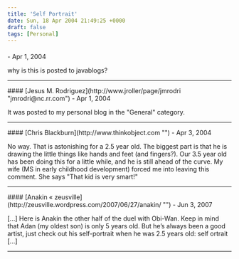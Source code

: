 ```yaml
---
title: 'Self Portrait'
date: Sun, 18 Apr 2004 21:49:25 +0000
draft: false
tags: [Personal]
---
```



#### 
[]( "") - <time datetime="2004-04-19 01:36:42">Apr 1, 2004</time>

why is this is posted to javablogs?
<hr />
#### 
[Jesus M. Rodriguez](http://www.jroller/page/jmrodri "jmrodri@nc.rr.com") - <time datetime="2004-04-19 21:32:54">Apr 1, 2004</time>

It was posted to my personal blog in the "General" category.
<hr />
#### 
[Chris Blackburn](http://www.thinkobject.com "") - <time datetime="2004-04-21 23:36:41">Apr 3, 2004</time>

No way. That is astonishing for a 2.5 year old. The biggest part is that he is drawing the little things like hands and feet (and fingers?). Our 3.5 year old has been doing this for a little while, and he is still ahead of the curve. My wife (MS in early childhood development) forced me into leaving this comment. She says "That kid is very smart!"
<hr />
#### 
[Anakin &laquo; zeusville](http://zeusville.wordpress.com/2007/06/27/anakin/ "") - <time datetime="2007-06-27 21:59:33">Jun 3, 2007</time>

\[...\] Here is Anakin the other half of the duel with Obi-Wan. Keep in mind that Adan (my oldest son) is only 5 years old. But he’s always been a good artist, just check out his self-portrait when he was 2.5 years old: self ortrait \[...\]
<hr />
